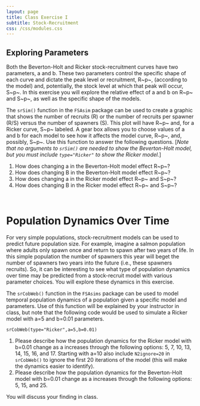 ```yaml
---
layout: page
title: Class Exercise I
subtitle: Stock-Recruitment
css: /css/modules.css
---
```


## Exploring Parameters
Both the Beverton-Holt and Ricker stock-recruitment curves have two parameters, a and b. These two parameters control the specific shape of each curve and dictate the peak level or recruitment, R~p~, (according to the model) and, potentially, the stock level at which that peak will occur, S~p~. In this exercise you will explore the relative effect of a and b on R~p~ and S~p~, as well as the specific shape of the models.

The `srSim()` function in the `FSAsim` package can be used to create a graphic that shows the number of recruits (R) or the number of recruits per spawner (R/S) versus the number of spawners (S). This plot will have R~p~ and, for a Ricker curve, S~p~ labeled. A gear box allows you to choose values of a and b for each model to see how it affects the model curve, R~p~, and, possibly, S~p~. Use this function to answer the following questions. [*Note that no arguments to `srSim()` are needed to show the Beverton-Holt model, but you must include `type="Ricker"` to show the Ricker model.*]

1. How does changing a in the Beverton-Holt model effect R~p~?
1. How does changing B in the Beverton-Holt model effect R~p~?
1. How does changing a in the Ricker model effect R~p~ and S~p~?
1. How does changing B in the Ricker model effect R~p~ and S~p~?

&nbsp;

# Population Dynamics Over Time
For very simple populations, stock-recruitment models can be used to predict future population size. For example, imagine a salmon population where adults only spawn once and return to spawn after two years of life. In this simple population the number of spawners this year will beget the number of spawners two years into the future (i.e., these spawners recruits). So, it can be interesting to see what type of population dynamics over time may be predicted from a stock-recruit model with various parameter choices. You will explore these dynamics in this exercise.

The `srCobWeb()` function in the `FSAsims` package can be used to model temporal population dynamics of a population given a specific model and parameters. Use of this function will be explained by your instructor in class, but note that the following code would be used to simulate a Ricker model with a=5 and b=0.01 parameters.

```
srCobWeb(type="Ricker",a=5,b=0.01)
```

1. Please describe how the population dynamics for the Ricker model with b=0.01 change as a increases through the following options: 5, 7, 10, 13, 14, 15, 16, and 17. Starting with a=10 also include `N2ignore=20` in `srCobWeb()` to ignore the first 20 iterations of the model (this will make the dynamics easier to identify).
1. Please describe how the population dynamics for the Beverton-Holt model with b=0.01 change as a increases through the following options: 5, 15, and 25.

You will discuss your finding in class.
